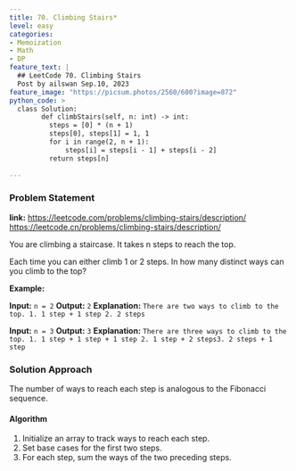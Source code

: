 ```yaml
---
title: 70. Climbing Stairs*
level: easy
categories:
- Memoization
- Math
- DP
feature_text: |
  ## LeetCode 70. Climbing Stairs
  Post by ailswan Sep.10, 2023
feature_image: "https://picsum.photos/2560/600?image=872"
python_code: >
  class Solution:
        def climbStairs(self, n: int) -> int:
          steps = [0] * (n + 1)
          steps[0], steps[1] = 1, 1
          for i in range(2, n + 1):
              steps[i] = steps[i - 1] + steps[i - 2]
          return steps[n]
   
---
```


### Problem Statement
**link:**
https://leetcode.com/problems/climbing-stairs/description/
https://leetcode.cn/problems/climbing-stairs/description/


You are climbing a staircase. It takes n steps to reach the top.

Each time you can either climb 1 or 2 steps. In how many distinct ways can you climb to the top?


**Example:**

**Input:** `n = 2`
**Output:** `2`
**Explanation:** `There are two ways to climb to the top. 1. 1 step + 1 step 2. 2 steps`

**Input:** `n = 3`
**Output:** `3`
**Explanation:** `There are three ways to climb to the top. 1. 1 step + 1 step + 1 step 2. 1 step + 2 steps3. 2 steps + 1 step`

### Solution Approach
The number of ways to reach each step is analogous to the Fibonacci sequence.
 
#### Algorithm
1. Initialize an array to track ways to reach each step.
2. Set base cases for the first two steps.
3. For each step, sum the ways of the two preceding steps.
